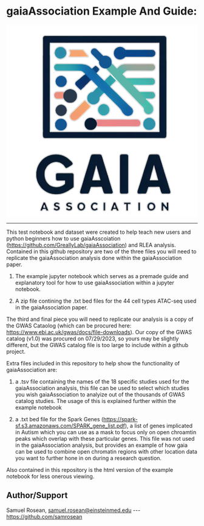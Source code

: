 # gaiaAssociation Example And Guide:

![alt text](https://github.com/samrosean/images/blob/main/logo_with_border_transparent.png)

****

This test notebook and dataset were created to help teach new users and python beginners how to use gaiaAsscoiation (https://github.com/GreallyLab/gaiaAssociation) and RLEA analysis. Contained in this github repository are two of the three files you will need to replicate the gaiaAssociation analysis done within the gaiaAssociation paper.

1. The example jupyter notebook which serves as a premade guide and explanatory tool for how to use gaiaAssociation within a jupyter notebook.

2. A zip file contining the .txt bed files for the 44 cell types ATAC-seq used in the gaiaAssociation paper.

The third and final piece you will need to replicate our analysis is a copy of the GWAS Cataolog (which can be procured here: https://www.ebi.ac.uk/gwas/docs/file-downloads). Our copy of the GWAS catalog (v1.0) was procured on 07/29/2023, so yours may be slightly different, but the GWAS catalog file is too large to include within a github project.



Extra files included in this repository to help show the functionality of gaiaAssociation are:

1. a .tsv file containing the names of the 18 specific studies used for the gaiaAssociation analysis, this file can be used to select which studies you wish gaiaAssociation to analyize out of the thousands of GWAS catalog studies. The usage of this is explained further within the example notebook

2. a .txt bed file for the Spark Genes (https://spark-sf.s3.amazonaws.com/SPARK_gene_list.pdf), a list of genes implicated in Autism which you can use as a mask to focus only on open chroamtin peaks which overlap with these particular genes. This file was not used in the gaiaAssociation analysis, but provides an example of how gaia can be used to combine open chromatin regions with other location data you want to further hone in on during a research question.

Also contained in this repository is the html version of the example notebook for less onerous viewing. 

## Author/Support

Samuel Rosean, samuel.rosean@einsteinmed.edu --- https://github.com/samrosean
